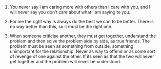 1. You never say I am caring more with others than I care with you,
and I will never say you don't care about what I am saying to you.

2. For me the right way is always do the best we can to be better.
   There is no way better than this, so it must be the right one.

3. When someone criticise another, they must get together,
   understand the problem and then solve the problem side by side,
   as true friends.
   The problem must be seen as something from outside,
   something unimportant for the relationship.
   Never as way to offend or as some sort of revenge of one
   against the other. If its seen as that the two will never
   get together and the problem will never be understood.
